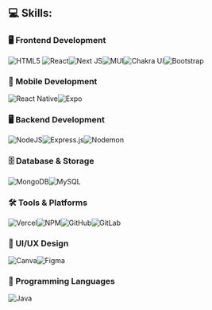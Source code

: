 ## 💻 Skills:

### **🖥️ Frontend Development**
![HTML5](https://img.shields.io/badge/html5-%23E34F26.svg?style=for-the-badge&logo=html5&logoColor=white) ![React](https://img.shields.io/badge/react-%2320232a.svg?style=for-the-badge&logo=react&logoColor=%2361DAFB)![Next JS](https://img.shields.io/badge/Next-black?style=for-the-badge&logo=next.js&logoColor=white)![MUI](https://img.shields.io/badge/MUI-%230081CB.svg?style=for-the-badge&logo=mui&logoColor=white)![Chakra UI](https://img.shields.io/badge/chakra-%234ED1C5.svg?style=for-the-badge&logo=chakraui&logoColor=white)![Bootstrap](https://img.shields.io/badge/bootstrap-%238511FA.svg?style=for-the-badge&logo=bootstrap&logoColor=white)  

### **📱 Mobile Development**
![React Native](https://img.shields.io/badge/react_native-%2320232a.svg?style=for-the-badge&logo=react&logoColor=%2361DAFB)![Expo](https://img.shields.io/badge/expo-1C1E24?style=for-the-badge&logo=expo&logoColor=#D04A37)  

### **🖥️ Backend Development**
![NodeJS](https://img.shields.io/badge/node.js-6DA55F?style=for-the-badge&logo=node.js&logoColor=white)![Express.js](https://img.shields.io/badge/express.js-%23404d59.svg?style=for-the-badge&logo=express&logoColor=%2361DAFB)![Nodemon](https://img.shields.io/badge/NODEMON-%23323330.svg?style=for-the-badge&logo=nodemon&logoColor=%BBDEAD)  

### **🗄️ Database & Storage**
![MongoDB](https://img.shields.io/badge/MongoDB-%234ea94b.svg?style=for-the-badge&logo=mongodb&logoColor=white)![MySQL](https://img.shields.io/badge/mysql-4479A1.svg?style=for-the-badge&logo=mysql&logoColor=white)  

### **🛠️ Tools & Platforms**
![Vercel](https://img.shields.io/badge/vercel-%23000000.svg?style=for-the-badge&logo=vercel&logoColor=white)![NPM](https://img.shields.io/badge/NPM-%23CB3837.svg?style=for-the-badge&logo=npm&logoColor=white)![GitHub](https://img.shields.io/badge/github-%23121011.svg?style=for-the-badge&logo=github&logoColor=white)![GitLab](https://img.shields.io/badge/gitlab-%23181717.svg?style=for-the-badge&logo=gitlab&logoColor=white)  

### **🎨 UI/UX Design**
![Canva](https://img.shields.io/badge/Canva-%2300C4CC.svg?style=for-the-badge&logo=Canva&logoColor=white)![Figma](https://img.shields.io/badge/figma-%23F24E1E.svg?style=for-the-badge&logo=figma&logoColor=white)  

### **🔷 Programming Languages**
![Java](https://img.shields.io/badge/java-%23ED8B00.svg?style=for-the-badge&logo=openjdk&logoColor=white)  
